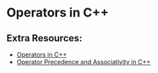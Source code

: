# Operators in C++
## Extra Resources:
- [Operators in C++](https://www.geeksforgeeks.org/operators-in-cpp/)
- [Operator Precedence and Associativity in C++](https://www.geeksforgeeks.org/operator-precedence-and-associativity-in-c/)